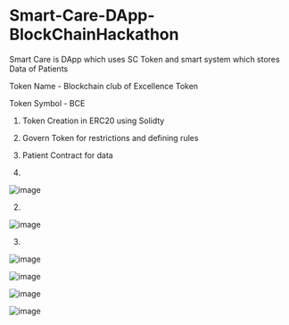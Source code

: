 # Smart-Care-DApp-BlockChainHackathon
Smart Care is DApp which uses SC Token and smart system which stores Data of Patients


Token Name - Blockchain club of Excellence Token

Token Symbol - BCE

1. Token Creation in ERC20 using Solidty
2. Govern Token for restrictions and defining rules
3. Patient Contract for data


1.

![image](https://user-images.githubusercontent.com/72648864/154798218-e1981a18-4e79-4eb4-ac38-488841cd846c.png)

2.

![image](https://user-images.githubusercontent.com/72648864/154798247-48c07a32-c49f-4d6f-819f-1d71a3e7249d.png)

3.

![image](https://user-images.githubusercontent.com/72648864/154798271-8c287a3a-cb68-4a68-b366-db8bd20698d5.png)

![image](https://user-images.githubusercontent.com/72648864/154798275-f7c696db-993d-4d17-8467-8b7d97457b0e.png)


![image](https://user-images.githubusercontent.com/72648864/154798281-6438c4d3-c16f-44e7-888d-138a6a971479.png)

![image](https://user-images.githubusercontent.com/72648864/154798294-13966104-1647-4fb0-acd6-9a636bf9666e.png)




